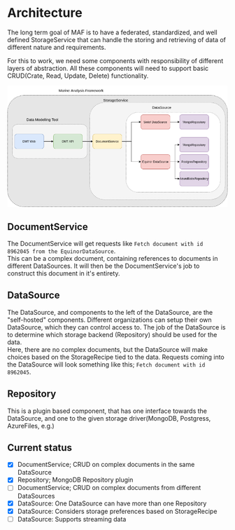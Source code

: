 # Architecture

The long term goal of MAF is to have a federated, standardized, and well defined StorageService that can handle the storing and retrieving of data of different nature and requirements.

For this to work, we need some components with responsibility of different layers of abstraction. All these components will need to support basic CRUD(Crate, Read, Update, Delete) functionality.

![goal](goal.png)

## DocumentService

The DocumentService will get requests like `Fetch document with id 8962045 from the EquinorDataSource`.  
 This can be a complex document, containing references to documents in different DataSources. It will then be the DocumentService's job to construct this document in it's entirety.

## DataSource

The DataSource, and components to the left of the DataSource, are the "self-hosted" components. Different organizations can setup their own DataSource, which they can control access to.
The job of the DataSource is to determine which storage backend (Repository) should be used for the data.  
 Here, there are no complex documents, but the DataSource will make choices based on the StorageRecipe tied to the data.
Requests coming into the DataSource will look something like this; `Fetch document with id 8962045`.

## Repository

This is a plugin based component, that has one interface towards the DataSource, and one to the given storage driver(MongoDB, Postgress, AzureFiles, e.g.)

## Current status

- [x] DocumentService; CRUD on complex documents in the same DataSource
- [x] Repository; MongoDB Repository plugin
- [ ] DocumentService; CRUD on complex documents from different DataSources
- [x] DataSource: One DataSource can have more than one Repository
- [x] DataSource: Considers storage preferences based on StorageRecipe
- [ ] DataSource: Supports streaming data

